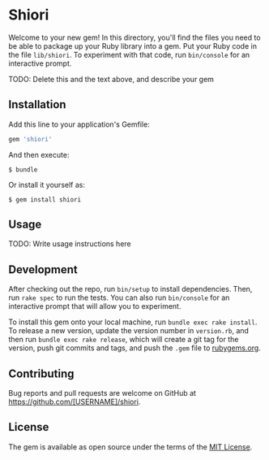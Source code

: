 # Shiori

Welcome to your new gem! In this directory, you'll find the files you need to be able to package up your Ruby library into a gem. Put your Ruby code in the file `lib/shiori`. To experiment with that code, run `bin/console` for an interactive prompt.

TODO: Delete this and the text above, and describe your gem

## Installation

Add this line to your application's Gemfile:

```ruby
gem 'shiori'
```

And then execute:

    $ bundle

Or install it yourself as:

    $ gem install shiori

## Usage

TODO: Write usage instructions here

## Development

After checking out the repo, run `bin/setup` to install dependencies. Then, run `rake spec` to run the tests. You can also run `bin/console` for an interactive prompt that will allow you to experiment.

To install this gem onto your local machine, run `bundle exec rake install`. To release a new version, update the version number in `version.rb`, and then run `bundle exec rake release`, which will create a git tag for the version, push git commits and tags, and push the `.gem` file to [rubygems.org](https://rubygems.org).

## Contributing

Bug reports and pull requests are welcome on GitHub at https://github.com/[USERNAME]/shiori.


## License

The gem is available as open source under the terms of the [MIT License](http://opensource.org/licenses/MIT).


